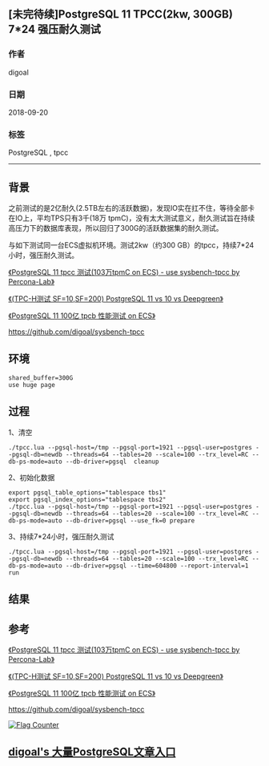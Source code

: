 ## [未完待续]PostgreSQL 11 TPCC(2kw, 300GB) 7*24 强压耐久测试  
                                                                 
### 作者                                                                 
digoal                                                                 
                                                                 
### 日期                                                                 
2018-09-20                                                               
                                                                 
### 标签                                                                 
PostgreSQL , tpcc             
                                                                 
----                                                                 
                                                                 
## 背景         
之前测试的是2亿耐久(2.5TB左右的活跃数据)，发现IO实在扛不住，等待全部卡在IO上，平均TPS只有3千(18万 tpmC)，没有太大测试意义，耐久测试旨在持续高压力下的数据库表现，所以回归了300G的活跃数据集的耐久测试。
  
与如下测试同一台ECS虚拟机环境。测试2kw（约300 GB）的tpcc，持续7*24小时，强压耐久测试。

[《PostgreSQL 11 tpcc 测试(103万tpmC on ECS) - use sysbench-tpcc by Percona-Lab》](../201809/20180913_01.md)  

[《(TPC-H测试 SF=10,SF=200) PostgreSQL 11 vs 10 vs Deepgreen》](../201808/20180823_01.md)  

[《PostgreSQL 11 100亿 tpcb 性能测试 on ECS》](../201809/20180916_01.md)  

https://github.com/digoal/sysbench-tpcc
  
## 环境

```
shared_buffer=300G
use huge page
```


## 过程
1、清空

```
./tpcc.lua --pgsql-host=/tmp --pgsql-port=1921 --pgsql-user=postgres --pgsql-db=newdb --threads=64 --tables=20 --scale=100 --trx_level=RC --db-ps-mode=auto --db-driver=pgsql  cleanup
```

2、初始化数据

```
export pgsql_table_options="tablespace tbs1"
export pgsql_index_options="tablespace tbs2"
./tpcc.lua --pgsql-host=/tmp --pgsql-port=1921 --pgsql-user=postgres --pgsql-db=newdb --threads=64 --tables=20 --scale=100 --trx_level=RC --db-ps-mode=auto --db-driver=pgsql --use_fk=0 prepare
```

3、持续7*24小时，强压耐久测试

```
./tpcc.lua --pgsql-host=/tmp --pgsql-port=1921 --pgsql-user=postgres --pgsql-db=newdb --threads=64 --tables=20 --scale=100 --trx_level=RC --db-ps-mode=auto --db-driver=pgsql --time=604800 --report-interval=1 run  
```

## 结果

## 参考
[《PostgreSQL 11 tpcc 测试(103万tpmC on ECS) - use sysbench-tpcc by Percona-Lab》](../201809/20180913_01.md)  

[《(TPC-H测试 SF=10,SF=200) PostgreSQL 11 vs 10 vs Deepgreen》](../201808/20180823_01.md)  

[《PostgreSQL 11 100亿 tpcb 性能测试 on ECS》](../201809/20180916_01.md)  

https://github.com/digoal/sysbench-tpcc
  
<a rel="nofollow" href="http://info.flagcounter.com/h9V1"  ><img src="http://s03.flagcounter.com/count/h9V1/bg_FFFFFF/txt_000000/border_CCCCCC/columns_2/maxflags_12/viewers_0/labels_0/pageviews_0/flags_0/"  alt="Flag Counter"  border="0"  ></a>  
  
  
## [digoal's 大量PostgreSQL文章入口](https://github.com/digoal/blog/blob/master/README.md "22709685feb7cab07d30f30387f0a9ae")
  
